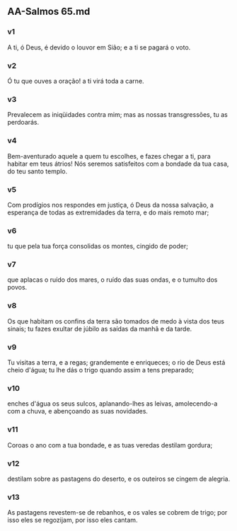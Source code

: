 ## AA-Salmos 65.md
### v1
 A ti, ó Deus, é devido o louvor em Sião; e a ti se pagará o voto.
### v2
 Ó tu que ouves a oração! a ti virá toda a carne.
### v3
 Prevalecem as iniqüidades contra mim; mas as nossas transgressões, tu as perdoarás.
### v4
 Bem-aventurado aquele a quem tu escolhes, e fazes chegar a ti, para habitar em teus átrios! Nós seremos satisfeitos com a bondade da tua casa, do teu santo templo.
### v5
 Com prodígios nos respondes em justiça, ó Deus da nossa salvação, a esperança de todas as extremidades da terra, e do mais remoto mar;
### v6
 tu que pela tua força consolidas os montes, cingido de poder;
### v7
 que aplacas o ruído dos mares, o ruído das suas ondas, e o tumulto dos povos.
### v8
 Os que habitam os confins da terra são tomados de medo à vista dos teus sinais; tu fazes exultar de júbilo as saídas da manhã e da tarde.
### v9
 Tu visitas a terra, e a regas; grandemente e enriqueces; o rio de Deus está cheio d'água; tu lhe dás o trigo quando assim a tens preparado;
### v10
 enches d'água os seus sulcos, aplanando-lhes as leivas, amolecendo-a com a chuva, e abençoando as suas novidades.
### v11
 Coroas o ano com a tua bondade, e as tuas veredas destilam gordura;
### v12
 destilam sobre as pastagens do deserto, e os outeiros se cingem de alegria.
### v13
 As pastagens revestem-se de rebanhos, e os vales se cobrem de trigo; por isso eles se regozijam, por isso eles cantam.
